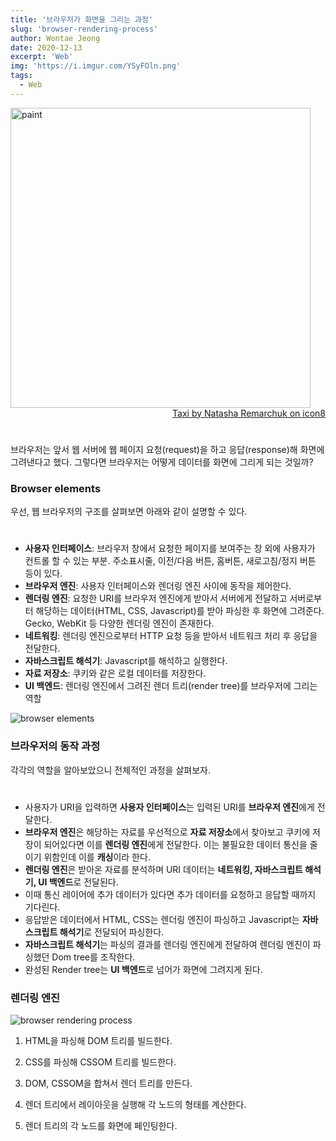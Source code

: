 ```yaml
---
title: '브라우저가 화면을 그리는 과정'
slug: 'browser-rendering-process'
author: Wontae Jeong
date: 2020-12-13
excerpt: 'Web'
img: 'https://i.imgur.com/YSyFOln.png'
tags:
  - Web
---
```


<img src="https://i.imgur.com/YSyFOln.png" style="height: 30rem; object-fit: cover;" alt="paint">
<a href="https://icons8.com/illustrations/style--taxi" style="display: block; text-align: right;" target="_blank">Taxi by Natasha Remarchuk on icon8</a>

#

브라우저는 앞서 웹 서버에 웹 페이지 요청(request)을 하고 응답(response)해 화면에 그려낸다고 했다. 그렇다면 브라우저는 어떻게 데이터를 화면에 그리게 되는 것일까?

### Browser elements

우선, 웹 브라우저의 구조를 살펴보면 아래와 같이 설명할 수 있다.

#

- **사용자 인터페이스**: 브라우저 창에서 요청한 페이지를 보여주는 창 외에 사용자가 컨트롤 할 수 있는 부분. 주소표시줄, 이전/다음 버튼, 홈버튼, 새로고침/정지 버튼 등이 있다.
- **브라우저 엔진**: 사용자 인터페이스와 렌더링 엔진 사이에 동작을 제어한다.
- **렌더링 엔진**: 요청한 URI를 브라우저 엔진에게 받아서 서버에게 전달하고 서버로부터 해당하는 데이터(HTML, CSS, Javascript)를 받아 파싱한 후 화면에 그려준다. Gecko, WebKit 등 다양한 렌더링 엔진이 존재한다.
- **네트워킹**: 렌더링 엔진으로부터 HTTP 요청 등을 받아서 네트워크 처리 후 응답을 전달한다.
- **자바스크립트 해석기**: Javascript를 해석하고 실행한다.
- **자료 저장소**: 쿠키와 같은 로컬 데이터를 저장한다.
- **UI 백엔드**: 렌더링 엔진에서 그려진 렌더 트리(render tree)를 브라우저에 그리는 역할

<img src="https://i.imgur.com/4u9xCOG.png" alt="browser elements">

### 브라우저의 동작 과정

각각의 역할을 알아보았으니 전체적인 과정을 살펴보자.

#

- 사용자가 URI을 입력하면 **사용자 인터페이스**는 입력된 URI를 **브라우저 엔진**에게 전달한다.
- **브라우저 엔진**은 해당하는 자료를 우선적으로 **자료 저장소**에서 찾아보고 쿠키에 저장이 되어있다면 이를 **렌더링 엔진**에게 전달한다. 이는 불필요한 데이터 통신을 줄이기 위함인데 이를 **캐싱**이라 한다.
- **렌더링 엔진**은 받아온 자료를 분석하며 URI 데이터는 **네트워킹, 자바스크립트 해석기, UI 백엔드**로 전달된다.
- 이때 통신 레이어에 추가 데이터가 있다면 추가 데이터를 요청하고 응답할 때까지 기다린다.
- 응답받은 데이터에서 HTML, CSS는 렌더링 엔진이 파싱하고 Javascript는 **자바스크립트 해석기**로 전달되어 파싱한다.
- **자바스크립트 해석기**는 파싱의 결과를 렌더링 엔진에게 전달하여 렌더링 엔진이 파싱했던 Dom tree를 조작한다.
- 완성된 Render tree는 **UI 백엔드**로 넘어가 화면에 그려지게 된다.

### 렌더링 엔진

<img src="https://i.imgur.com/fmcMsKm.png" alt="browser rendering process">

1. HTML을 파싱해 DOM 트리를 빌드한다.

2. CSS를 파싱해 CSSOM 트리를 빌드한다.

3. DOM, CSSOM을 합쳐서 렌더 트리를 만든다.

4. 렌더 트리에서 레이아웃을 실행해 각 노드의 형태를 계산한다.

5. 렌더 트리의 각 노드를 화면에 페인팅한다.

#

#

